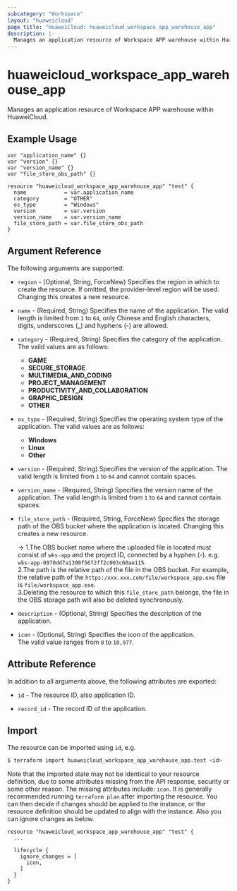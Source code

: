 ```yaml
---
subcategory: "Workspace"
layout: "huaweicloud"
page_title: "HuaweiCloud: huaweicloud_workspace_app_warehouse_app"
description: |-
  Manages an application resource of Workspace APP warehouse within HuaweiCloud.
---
```


# huaweicloud_workspace_app_warehouse_app

Manages an application resource of Workspace APP warehouse within HuaweiCloud.

## Example Usage

```hcl
var "application_name" {}
var "version" {}
var "version_name" {}
var "file_store_obs_path" {}

resource "huaweicloud_workspace_app_warehouse_app" "test" {
  name            = var.application_name
  category        = "OTHER"
  os_type         = "Windows"
  version         = var.version
  version_name    = var.version_name
  file_store_path = var.file_store_obs_path
}
```

## Argument Reference

The following arguments are supported:

* `region` - (Optional, String, ForceNew) Specifies the region in which to create the resource.
  If omitted, the provider-level region will be used.
  Changing this creates a new resource.

* `name` - (Required, String) Specifies the name of the application.
  The valid length is limited from `1` to `64`, only Chinese and English characters, digits, underscores (_) and
  hyphens (-) are allowed.

* `category` - (Required, String) Specifies the category of the application.  
  The vaild values are as follows:
  + **GAME**
  + **SECURE_STORAGE**
  + **MULTIMEDIA_AND_CODING**
  + **PROJECT_MANAGEMENT**
  + **PRODUCTIVITY_AND_COLLABORATION**
  + **GRAPHIC_DESIGN**
  + **OTHER**

* `os_type` - (Required, String) Specifies the operating system type of the application.
  The valid values are as follows:
  + **Windows**
  + **Linux**
  + **Other**

* `version` - (Required, String) Specifies the version of the application.
  The valid length is limited from `1` to `64` and cannot contain spaces.

* `version_name` - (Required, String) Specifies the version name of the application.
  The valid length is limited from `1` to `64` and cannot contain spaces.

* `file_store_path` - (Required, String, ForceNew) Specifies the storage path of the OBS bucket where the application
  is located. Changing this creates a new resource.

  -> 1.The OBS bucket name where the uploaded file is located must consist of `wks-app` and the project ID, connected by
     a hyphen (-). e.g. `wks-app-0970dd7a1300f5672ff2c003c60ae115`.<br>2.The path is the relative path of the file in the
     OBS bucket. For example, the relative path of the `https:/xxx.xxx.com/file/workspace_app.exe` file is
     `file/workspace_app.exe`.<br>3.Deleting the resource to which this `file_store_path` belongs, the file in the OBS
     storage path will also be deleted synchronously.
  
* `description` - (Optional, String) Specifies the description of the application.

* `icon` - (Optional, String) Specifies the icon of the application.  
  The valid value ranges from `0` to `10,977`.

## Attribute Reference

In addition to all arguments above, the following attributes are exported:

* `id` - The resource ID, also application ID.

* `record_id` - The record ID of the application.

## Import

The resource can be imported using `id`, e.g.

```bash
$ terraform import huaweicloud_workspace_app_warehouse_app.test <id>
```

Note that the imported state may not be identical to your resource definition, due to some attributes missing from the
API response, security or some other reason.
The missing attributes include: `icon`.
It is generally recommended running `terraform plan` after importing the resource.
You can then decide if changes should be applied to the instance, or the resource definition should be updated to
align with the instance. Also you can ignore changes as below.

```hcl
resource "huaweicloud_workspace_app_warehouse_app" "test" {
  ...

  lifecycle {
    ignore_changes = [
      icon,
    ]
  }
}
```
